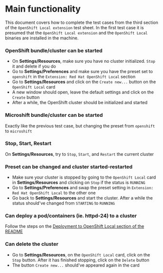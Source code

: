 # Main functionality
This document covers how to complete the test cases from the third section of the `OpenShift Local extension` test sheet. In the first test case it is presumed that the `OpenShift Local extension` and the `OpenShift Local` binaries are installed in the machine.

### OpenShift bundle/cluster can be started
- On **Settings/Resources**, make sure you have no cluster initialized. `Stop` it and delete if you do
- Go to **Settings/Preferences** and make sure you have the preset set to `openshift` in the `Extension: Red Hat OpenShift Local` section
- Go to **Settings/Resources** and click on the `Create new...` button on the `OpenShift Local` card
- A new window should open, leave the default settings and click on the `Create` button
- After a while, the OpenShift cluster should be initialized and started

### Microshift bundle/cluster can be started
Exactly like the previous test case, but changing the preset from `openshift` to `microshift`

### Stop, Start, Restart
On **Settings/Resources**, try to `Stop`, `Start`, and `Restart` the current cluster

### Preset can be changed and cluster started-restarted
- Make sure your cluster is stopped by going to the `OpenShift Local` card in **Settings/Resources** and clicking on `Stop` if the status is `RUNNING`
- Go to **Settings/Preferences** and swap the preset setting in `Extension: Red Hat OpenShift Local` to the other one 
- Go back to **Settings/Resources** and start the cluster. After a while the status should've changed from `STARTING` to `RUNNING`

### Can deploy a pod/containers (ie. httpd-24) to a cluster
Follow the steps on the [Deployment to OpenShift Local section of the README](https://github.com/crc-org/crc-extension?tab=readme-ov-file#deployment-to-openshift-local)

### Can delete the cluster
- Go to **Settings/Resources**, on the `OpenShift Local` card, click on the `Stop` button. After it has finished stopping, click on the `Delete` button
- The button `Create new...` should've appeared again in the card